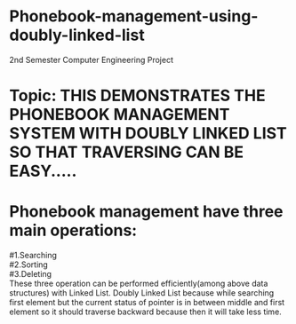 # Phonebook-management-using-doubly-linked-list
2nd Semester Computer Engineering Project

# Topic: THIS DEMONSTRATES THE PHONEBOOK MANAGEMENT SYSTEM WITH DOUBLY LINKED LIST SO THAT TRAVERSING CAN BE EASY.....

# Phonebook management have three main operations:<br />
#1.Searching<br />
#2.Sorting<br />
#3.Deleting<br />
These three operation can be performed efficiently(among above data structures) with Linked List.
Doubly Linked List because while searching first element but the current status of pointer is in between middle and first element so it should traverse backward because then it will take less time.
